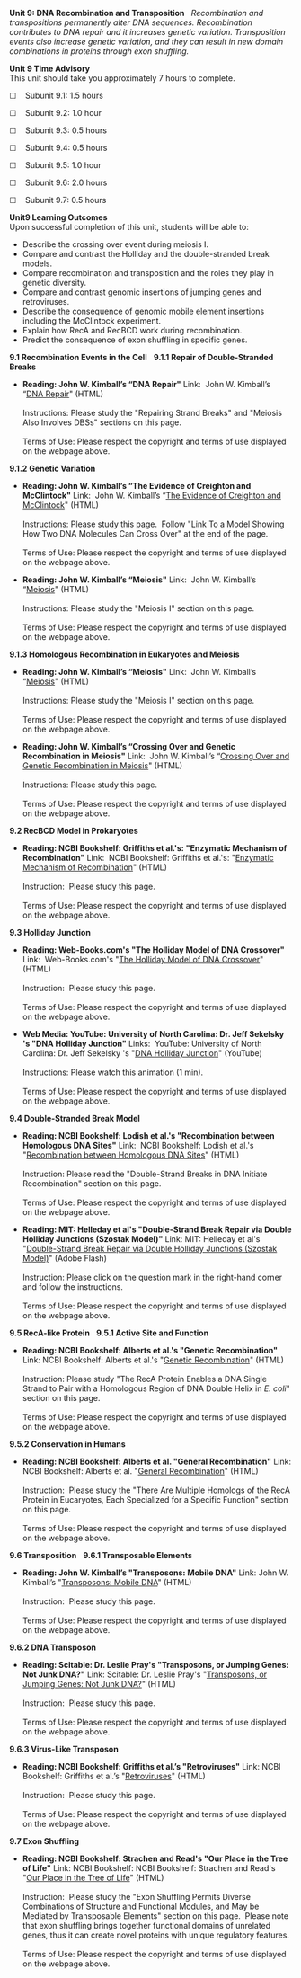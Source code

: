**Unit 9: DNA Recombination and Transposition** <span id="9"></span> 
*Recombination and transpositions permanently alter DNA sequences.
Recombination contributes to DNA repair and it increases genetic
variation. Transposition events also increase genetic variation, and
they can result in new domain combinations in proteins through exon
shuffling.*

**Unit 9 Time Advisory**  
This unit should take you approximately 7 hours to complete.  
  
 ☐    Subunit 9.1: 1.5 hours  
  
 ☐    Subunit 9.2: 1.0 hour  
  
 ☐    Subunit 9.3: 0.5 hours  
  
 ☐    Subunit 9.4: 0.5 hours  
  
 ☐    Subunit 9.5: 1.0 hour  
  
 ☐    Subunit 9.6: 2.0 hours  
  
 ☐    Subunit 9.7: 0.5 hours

**Unit9 Learning Outcomes**  
Upon successful completion of this unit, students will be able to:
-   Describe the crossing over event during meiosis I.
-   Compare and contrast the Holliday and the double-stranded break
    models.
-   Compare recombination and transposition and the roles they play in
    genetic diversity. 
-   Compare and contrast genomic insertions of jumping genes and
    retroviruses.
-   Describe the consequence of genomic mobile element insertions
    including the McClintock experiment. 
-   Explain how RecA and RecBCD work during recombination.
-   Predict the consequence of exon shuffling in specific genes.

**9.1 Recombination Events in the Cell** <span id="9.1"></span> 
**9.1.1 Repair of Double-Stranded Breaks** <span id="9.1.1"></span> 
-   **Reading: John W. Kimball’s “DNA Repair"**
    Link:  John W. Kimball’s “[DNA
    Repair](http://users.rcn.com/jkimball.ma.ultranet/BiologyPages/D/DNArepair.html#DSBs)"
    (HTML)  
        
     Instructions: Please study the "Repairing Strand Breaks" and
    "Meiosis Also Involves DBSs" sections on this page.  
        
     Terms of Use: Please respect the copyright and terms of use
    displayed on the webpage above.

**9.1.2 Genetic Variation** <span id="9.1.2"></span> 
-   **Reading: John W. Kimball’s “The Evidence of Creighton and
    McClintock"**
    Link:  John W. Kimball’s “[The Evidence of Creighton and
    McClintock](http://users.rcn.com/jkimball.ma.ultranet/BiologyPages/C/Creighton_McClintock.html)"
    (HTML)  
        
     Instructions: Please study this page.  Follow "Link To a Model
    Showing How Two DNA Molecules Can Cross Over" at the end of the
    page.  
        
     Terms of Use: Please respect the copyright and terms of use
    displayed on the webpage above.

-   **Reading: John W. Kimball’s “Meiosis"**
    Link:  John W. Kimball’s
    “[Meiosis](http://users.rcn.com/jkimball.ma.ultranet/BiologyPages/M/Meiosis.html)"
    (HTML)  
        
     Instructions: Please study the "Meiosis I" section on this page.  
        
     Terms of Use: Please respect the copyright and terms of use
    displayed on the webpage above.

**9.1.3 Homologous Recombination in Eukaryotes and Meiosis** <span
id="9.1.3"></span> 
-   **Reading: John W. Kimball’s “Meiosis"**
    Link:  John W. Kimball’s
    “[Meiosis](http://users.rcn.com/jkimball.ma.ultranet/BiologyPages/M/Meiosis.html)"
    (HTML)  
        
     Instructions: Please study the "Meiosis I" section on this page.  
        
     Terms of Use: Please respect the copyright and terms of use
    displayed on the webpage above.

-   **Reading: John W. Kimball’s “Crossing Over and Genetic
    Recombination in Meiosis"**
    Link:  John W. Kimball’s “[Crossing Over and Genetic Recombination
    in
    Meiosis](http://users.rcn.com/jkimball.ma.ultranet/BiologyPages/C/CrossingOver.html)"
    (HTML)  
        
     Instructions: Please study this page.  
        
     Terms of Use: Please respect the copyright and terms of use
    displayed on the webpage above.

**9.2 RecBCD Model in Prokaryotes** <span id="9.2"></span> 
-   **Reading: NCBI Bookshelf: Griffiths et al.'s: "Enzymatic Mechanism
    of Recombination"**
    Link:  NCBI Bookshelf: Griffiths et al.'s: "[Enzymatic Mechanism of
    Recombination](http://www.ncbi.nlm.nih.gov/books/NBK21938/)"
    (HTML)  
        
     Instruction:  Please study this page.  
        
     Terms of Use: Please respect the copyright and terms of use
    displayed on the webpage above.

**9.3 Holliday Junction** <span id="9.3"></span> 
-   **Reading: Web-Books.com's "The Holliday Model of DNA Crossover"**
    Link:  Web-Books.com's "[The Holliday Model of DNA
    Crossover](http://www.web-books.com/MoBio/Free/Ch8D2.htm)" (HTML)  
        
     Instruction:  Please study this page.  
        
     Terms of Use: Please respect the copyright and terms of use
    displayed on the webpage above.

-   **Web Media: YouTube: University of North Carolina: Dr. Jeff
    Sekelsky 's "DNA Holliday Junction"**
    Links:  YouTube: University of North Carolina: Dr. Jeff Sekelsky 's
    "[DNA Holliday
    Junction](http://www.youtube.com/watch?v=gQFKdA3VgEg)" (YouTube)  
        
     Instructions: Please watch this animation (1 min).  
        
     Terms of Use: Please respect the copyright and terms of use
    displayed on the webpage above.

**9.4 Double-Stranded Break Model** <span id="9.4"></span> 
-   **Reading: NCBI Bookshelf: Lodish et al.'s "Recombination between
    Homologous DNA Sites"**
    Link:  NCBI Bookshelf: Lodish et al.'s "[Recombination between
    Homologous DNA Sites](http://www.ncbi.nlm.nih.gov/books/NBK21725/)"
    (HTML)  
        
     Instruction: Please read the "Double-Strand Breaks in DNA Initiate
    Recombination" section on this page.  
        
     Terms of Use: Please respect the copyright and terms of use
    displayed on the webpage above.

-   **Reading: MIT: Helleday et al's "Double-Strand Break Repair via
    Double Holliday Junctions (Szostak Model)"**
    Link: MIT: Helleday et al's "[Double-Strand Break Repair via Double
    Holliday Junctions (Szostak
    Model)](http://web.mit.edu/engelward-lab/animations/DSBR.html)"
    (Adobe Flash)  
        
     Instruction: Please click on the question mark in the right-hand
    corner and follow the instructions.  
        
     Terms of Use: Please respect the copyright and terms of use
    displayed on the webpage above.

**9.5 RecA-like Protein** <span id="9.5"></span> 
**9.5.1 Active Site and Function** <span id="9.5.1"></span> 
-   **Reading: NCBI Bookshelf: Alberts et al.'s "Genetic
    Recombination"**
    Link: NCBI Bookshelf: Alberts et al.'s "[Genetic
    Recombination](http://www.ncbi.nlm.nih.gov/books/NBK28388/)"
    (HTML)  
        
     Instruction: Please study "The RecA Protein Enables a DNA Single
    Strand to Pair with a Homologous Region of DNA Double Helix in *E.
    coli*" section on this page.  
        
     Terms of Use: Please respect the copyright and terms of use
    displayed on the webpage above.

**9.5.2 Conservation in Humans** <span id="9.5.2"></span> 
-   **Reading: NCBI Bookshelf: Alberts et al. "General Recombination"**
    Link: NCBI Bookshelf: Alberts et al. "[General
    Recombination](http://www.ncbi.nlm.nih.gov/books/NBK26898/)"
    (HTML)  
        
     Instruction:  Please study the "There Are Multiple Homologs of the
    RecA Protein in Eucaryotes, Each Specialized for a Specific
    Function" section on this page.  
        
     Terms of Use: Please respect the copyright and terms of use
    displayed on the webpage above.

**9.6 Transposition** <span id="9.6"></span> 
**9.6.1 Transposable Elements** <span id="9.6.1"></span> 
-   **Reading: John W. Kimball’s "Transposons: Mobile DNA"**
    Link: John W. Kimball’s "[Transposons: Mobile
    DNA](http://users.rcn.com/jkimball.ma.ultranet/BiologyPages/T/Transposons.html)"
    (HTML)  
        
     Instruction:  Please study this page.  
        
     Terms of Use: Please respect the copyright and terms of use
    displayed on the webpage above.

**9.6.2 DNA Transposon** <span id="9.6.2"></span> 
-   **Reading: Scitable: Dr. Leslie Pray's "Transposons, or Jumping
    Genes: Not Junk DNA?"**
    Link: Scitable: Dr. Leslie Pray's "[Transposons, or Jumping Genes:
    Not Junk
    DNA?](http://www.nature.com/scitable/topicpage/transposons-or-jumping-genes-not-junk-dna-1211)"
    (HTML)  
        
     Instruction:  Please study this page.  
        
     Terms of Use: Please respect the copyright and terms of use
    displayed on the webpage above.

**9.6.3 Virus-Like Transposon** <span id="9.6.3"></span> 
-   **Reading: NCBI Bookshelf: Griffiths et al.’s "Retroviruses"**
    Link: NCBI Bookshelf: Griffiths et al.’s
    "[Retroviruses](http://www.ncbi.nlm.nih.gov/books/NBK21335/)"
    (HTML)  
        
     Instruction:  Please study this page.  
        
     Terms of Use: Please respect the copyright and terms of use
    displayed on the webpage above.

**9.7 Exon Shuffling** <span id="9.7"></span> 
-   **Reading: NCBI Bookshelf: Strachen and Read's "Our Place in the
    Tree of Life"**
    Link: NCBI Bookshelf: NCBI Bookshelf: Strachen and Read's "[Our
    Place in the Tree of
    Life](http://www.ncbi.nlm.nih.gov/books/NBK7565/)" (HTML)  
        
     Instruction:  Please study the "Exon Shuffling Permits Diverse
    Combinations of Structure and Functional Modules, and May be
    Mediated by Transposable Elements" section on this page.  Please
    note that exon shuffling brings together functional domains of
    unrelated genes, thus it can create novel proteins with unique
    regulatory features.  
        
     Terms of Use: Please respect the copyright and terms of use
    displayed on the webpage above.


